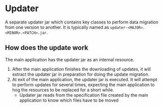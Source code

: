 # Updater
A separate updater jar which contains key classes to perform data migration from one version to another. It is typically named as `updater-<MAJOR>.<MINOR>.<PATCH>.jar`.

## How does the update work
The main application has the updater jar as an internal resource.

1. After the main application finishes the downloading of updates, it will extract the updater jar in preparation for doing the update migration.
2. At exit of the main application, the updater jar is executed. It will attempt to perform updates for several times, expecting the main application to hog the resources to be replaced for a short while.
    - Updater jar reads from the specification file created by the main application to know which files have to be moved
    